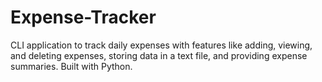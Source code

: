 # Expense-Tracker
CLI application to track daily expenses with features like adding, viewing, and deleting expenses, storing data in a text file, and providing expense summaries. Built with Python.

